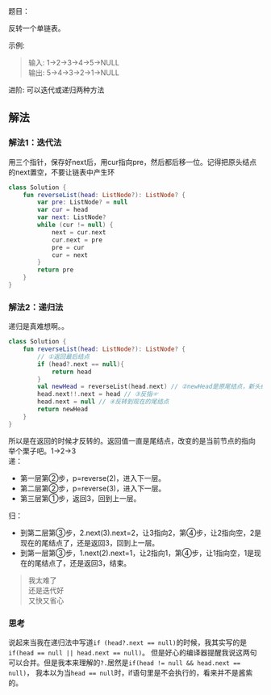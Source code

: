 题目：  

反转一个单链表。

示例:  
>输入: 1->2->3->4->5->NULL  
输出: 5->4->3->2->1->NULL

进阶:  可以迭代或递归两种方法  

## 解法
### 解法1：迭代法
用三个指针，保存好next后，用cur指向pre，然后都后移一位。记得把原头结点的next置空，不要让链表中产生环

```kotlin
class Solution {
    fun reverseList(head: ListNode?): ListNode? {
        var pre: ListNode? = null
        var cur = head
        var next: ListNode?
        while (cur != null) {
            next = cur.next
            cur.next = pre
            pre = cur
            cur = next
        }
        return pre
    }
}
```

### 解法2：递归法
递归是真难想啊。。
```kotlin
class Solution {
    fun reverseList(head: ListNode?): ListNode? {
        // ①返回最后结点
        if (head?.next == null){
            return head
        }
        val newHead = reverseList(head.next) // ②newHead是原尾结点，新头结点
        head.next!!.next = head // ③反指☞
        head.next = null // ④反转到现在的尾结点
        return newHead
    }
}
```
所以是在返回的时候才反转的。返回值一直是尾结点，改变的是当前节点的指向
举个栗子吧。1->2->3  
递：
* 第一层第②步，p=reverse(2)，进入下一层。
* 第二层第②步，p=reverse(3)，进入下一层。
* 第三层第①步，返回3，回到上一层。  

归：
* 到第二层第③步，2.next(3).next=2，让3指向2，第④步，让2指向空，2是现在的尾结点了，还是返回3，回到上一层。  
* 到第一层第③步，1.next(2).next=1，让2指向1，第④步，让1指向空，1是现在的尾结点了，还是返回3，结束。  

>我太难了  
还是迭代好  
又快又省心

### 思考
说起来当我在递归法中写道`if (head?.next == null)`的时候，我其实写的是`if(head == null || head.next == null)`。
但是好心的编译器提醒我说这两句可以合并。但是我本来理解的`?.`居然是`if(head != null && head.next == null)`，
我本以为当`head == null`时，if语句里是不会执行的，看来并不是酱紫的。

